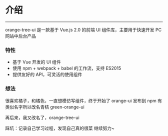 # 介绍

---

orange-tree-ui 是一款基于 Vue.js 2.0 的前端 UI 组件库，主要用于快速开发 PC 网站中后台产品

### 特性

- 基于 Vue 开发的 UI 组件
- 使用 npm + webpack + babel 的工作流，支持 ES2015
- 提供友好的 API，可灵活的使用组件

### 想法

很喜欢橘子，和橘色，一直想模仿写组件，终于开始了 orange-ui 发布到 npm 有类似名字所以改名青桔 green-orange-ui

再后来，我又改名了，orange-tree-ui

踩坑：记录自己学习过程，发现自己真的很菜 继续努力~
